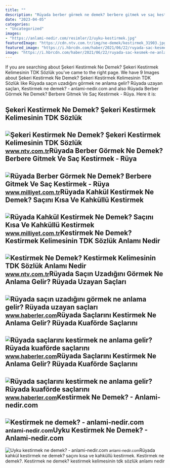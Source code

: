 ```yaml
---
title: ""
description: "Rüyada berber görmek ne demek? berbere gitmek ve saç kestirmek"
date: "2023-04-05"
categories:
- "Uncategorized"
images:
- "https://anlami-nedir.com/resimler/2/uyku-kestirmek.jpg"
featuredImage: "https://cdn.ntv.com.tr/img/ne-demek/kestirmek_31903.jpg"
featured_image: "https://i.hbrcdn.com/haber/2021/06/22/ruyada-sac-kesmek-ne-anlama-gelir-14216548_5481_amp.jpg"
image: "https://i.hbrcdn.com/haber/2021/06/22/ruyada-sac-kesmek-ne-anlama-gelir-14216548_5267_m.jpg"
---
```


If you are searching about Şekeri Kestirmek Ne Demek? Şekeri Kestirmek Kelimesinin TDK Sözlük you've came to the right page. We have 9 Images about Şekeri Kestirmek Ne Demek? Şekeri Kestirmek Kelimesinin TDK Sözlük like Rüyada saçın uzadığını görmek ne anlama gelir? Rüyada uzayan saçları, Kestirmek ne demek? - anlami-nedir.com and also Rüyada Berber Görmek Ne Demek? Berbere Gitmek Ve Saç Kestirmek - Rüya. Here it is:

Şekeri Kestirmek Ne Demek? Şekeri Kestirmek Kelimesinin TDK Sözlük
------------------------------------------------------------------

 ![Şekeri Kestirmek Ne Demek? Şekeri Kestirmek Kelimesinin TDK Sözlük](https://cdn.ntv.com.tr/img/ne-demek/sekeri-kestirmek_59534.jpg) <small>www.ntv.com.tr</small>Rüyada Berber Görmek Ne Demek? Berbere Gitmek Ve Saç Kestirmek - Rüya
---------------------------------------------------------------------

 ![Rüyada Berber Görmek Ne Demek? Berbere Gitmek Ve Saç Kestirmek - Rüya](https://i2.milimaj.com/i/milliyet/75/0x410/5feb9a1255428312e4a22a44.jpg) <small>www.milliyet.com.tr</small>Rüyada Kahkül Kestirmek Ne Demek? Saçını Kısa Ve Kahküllü Kestirmek
-------------------------------------------------------------------

 ![Rüyada Kahkül Kestirmek Ne Demek? Saçını Kısa Ve Kahküllü Kestirmek](https://image.milimaj.com/i/milliyet/75/0x410/5fee72aeadcdeb0cb43f506a.jpg) <small>www.milliyet.com.tr</small>Kestirmek Ne Demek? Kestirmek Kelimesinin TDK Sözlük Anlamı Nedir
-----------------------------------------------------------------

 ![Kestirmek Ne Demek? Kestirmek Kelimesinin TDK Sözlük Anlamı Nedir](https://cdn.ntv.com.tr/img/ne-demek/kestirmek_31903.jpg) <small>www.ntv.com.tr</small>Rüyada Saçın Uzadığını Görmek Ne Anlama Gelir? Rüyada Uzayan Saçları
--------------------------------------------------------------------

 ![Rüyada saçın uzadığını görmek ne anlama gelir? Rüyada uzayan saçları](https://i.hbrcdn.com/haber/2023/01/11/ruyada-sacin-uzadigini-gormek-ne-anlama-gelir-15552368_9427_amp.jpg) <small>www.haberler.com</small>Rüyada Saçlarını Kestirmek Ne Anlama Gelir? Rüyada Kuaförde Saçlarını
---------------------------------------------------------------------

 ![Rüyada saçlarını kestirmek ne anlama gelir? Rüyada kuaförde saçlarını](https://i.hbrcdn.com/haber/2021/06/22/ruyada-sac-kesmek-ne-anlama-gelir-14216548_5481_amp.jpg) <small>www.haberler.com</small>Rüyada Saçlarını Kestirmek Ne Anlama Gelir? Rüyada Kuaförde Saçlarını
---------------------------------------------------------------------

 ![Rüyada saçlarını kestirmek ne anlama gelir? Rüyada kuaförde saçlarını](https://i.hbrcdn.com/haber/2021/06/22/ruyada-sac-kesmek-ne-anlama-gelir-14216548_5267_m.jpg) <small>www.haberler.com</small>Kestirmek Ne Demek? - Anlami-nedir.com
--------------------------------------

 ![Kestirmek ne demek? - anlami-nedir.com](https://anlami-nedir.com/resimler/2/kestirmek.jpg) <small>anlami-nedir.com</small>Uyku Kestirmek Ne Demek? - Anlami-nedir.com
-------------------------------------------

 ![Uyku kestirmek ne demek? - anlami-nedir.com](https://anlami-nedir.com/resimler/2/uyku-kestirmek.jpg) <small>anlami-nedir.com</small>Rüyada kahkül kestirmek ne demek? saçını kısa ve kahküllü kestirmek. Kestirmek ne demek?. Kestirmek ne demek? kestirmek kelimesinin tdk sözlük anlamı nedir
